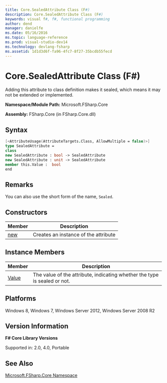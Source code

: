 ```yaml
---
title: Core.SealedAttribute Class (F#)
description: Core.SealedAttribute Class (F#)
keywords: visual f#, f#, functional programming
author: dend
manager: danielfe
ms.date: 05/16/2016
ms.topic: language-reference
ms.prod: visual-studio-dev14
ms.technology: devlang-fsharp
ms.assetid: 1d1d3d6f-fa96-4fc7-8f27-35bcdb55fecd 
---
```


# Core.SealedAttribute Class (F#)

Adding this attribute to class definition makes it sealed, which means it may not be extended or implemented.

**Namespace/Module Path:** Microsoft.FSharp.Core

**Assembly:** FSharp.Core (in FSharp.Core.dll)


## Syntax

```fsharp
[<AttributeUsage(AttributeTargets.Class, AllowMultiple = false)>]
type SealedAttribute =
class
new SealedAttribute : bool -> SealedAttribute
new SealedAttribute : unit -> SealedAttribute
member this.Value :  bool
end
```

## Remarks
You can also use the short form of the name, `Sealed`.

## Constructors

|Member|Description|
|------|-----------|
|[new](https://msdn.microsoft.com/library/66f6b40c-09b0-492d-8ed8-167263d1778a)|Creates an instance of the attribute|

## Instance Members

|Member|Description|
|------|-----------|
|[Value](https://msdn.microsoft.com/library/d80cc203-6a09-441a-812e-e78d17e121f9)|The value of the attribute, indicating whether the type is sealed or not.|

## Platforms
Windows 8, Windows 7, Windows Server 2012, Windows Server 2008 R2


## Version Information
**F# Core Library Versions**

Supported in: 2.0, 4.0, Portable

## See Also
[Microsoft.FSharp.Core Namespace](Microsoft.FSharp.Core-Namespace-%5BFSharp%5D.md)
